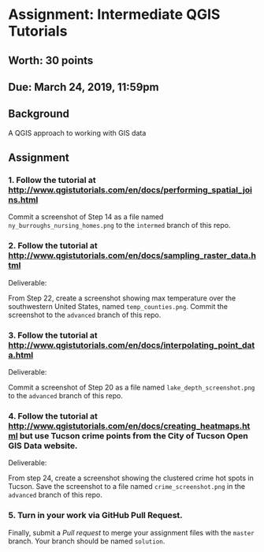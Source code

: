 # Assignment: Intermediate QGIS Tutorials
## Worth: 30 points
## Due: March 24, 2019, 11:59pm

## Background

A QGIS approach to working with GIS data

## Assignment

### 1. Follow the tutorial at http://www.qgistutorials.com/en/docs/performing_spatial_joins.html

Commit a screenshot of Step 14 as a file named `ny_burroughs_nursing_homes.png` to the `intermed` branch of this repo.

### 2. Follow the tutorial at http://www.qgistutorials.com/en/docs/sampling_raster_data.html 

Deliverable:

From Step 22, create a screenshot showing max temperature over the southwestern United States, named `temp_counties.png`. Commit the screenshot to the `advanced` branch of this repo.

### 3. Follow the tutorial at http://www.qgistutorials.com/en/docs/interpolating_point_data.html 

Deliverable:

Commit a screenshot of Step 20 as a file named `lake_depth_screenshot.png` to the `advanced` branch of this repo.

### 4. Follow the tutorial at http://www.qgistutorials.com/en/docs/creating_heatmaps.html but use Tucson crime points from the City of Tucson Open GIS Data website.

Deliverable:

From step 24, create a screenshot showing the clustered crime hot spots in Tucson. Save the screenshot to a file named `crime_screenshot.png` in the `advanced` branch of this repo.

### 5. Turn in your work via GitHub Pull Request. 

Finally, submit a *Pull request* to merge your assignment files with the `master` branch. Your branch should be named `solution`.
